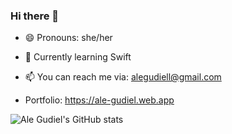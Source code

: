 ### Hi there 👋



 - 😄 Pronouns: she/her 
 - 🌱 Currently learning Swift
 - 📫 You can reach me via: alegudiell@gmail.com

- Portfolio: https://ale-gudiel.web.app

![Ale Gudiel's GitHub stats](https://github-readme-stats.vercel.app/api?username=alegudiel&count_private=true&show_icons=true&theme=radical)
